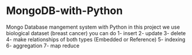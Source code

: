 # MongoDB-with-Python
Mongo Database mangement system with Python
in this project we use biological dataset (breast cancer) 
you can do 
1- insert
2- update
3- delete
4- make relationships of both types (Embedded or Reference)
5- indexing
6- aggregation
7- map reduce

